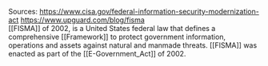 Sources:
https://www.cisa.gov/federal-information-security-modernization-act
https://www.upguard.com/blog/fisma
\
[[FISMA]] of 2002, is a United States federal law that defines a comprehensive [[Framework]] to protect government information, operations and assets against natural and manmade threats. [[FISMA]] was enacted as part of the [[E-Government_Act]] of 2002.
